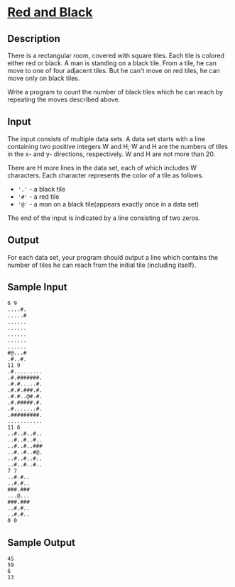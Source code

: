 # [Red and Black](http://poj.org/problem?id=1979)

## Description

There is a rectangular room, covered with square tiles. Each tile is colored either red or black. A man is standing on a black tile. From a tile, he can move to one of four adjacent tiles. But he can't move on red tiles, he can move only on black tiles. 

Write a program to count the number of black tiles which he can reach by repeating the moves described above. 

## Input

The input consists of multiple data sets. A data set starts with a line containing two positive integers W and H; W and H are the numbers of tiles in the x- and y- directions, respectively. W and H are not more than 20. 

There are H more lines in the data set, each of which includes W characters. Each character represents the color of a tile as follows. 

- `'.'` - a black tile 
- `'#'` - a red tile 
- `'@'` - a man on a black tile(appears exactly once in a data set) 

The end of the input is indicated by a line consisting of two zeros. 

## Output

For each data set, your program should output a line which contains the number of tiles he can reach from the initial tile (including itself).

## Sample Input
```
6 9
....#.
.....#
......
......
......
......
......
#@...#
.#..#.
11 9
.#.........
.#.#######.
.#.#.....#.
.#.#.###.#.
.#.#..@#.#.
.#.#####.#.
.#.......#.
.#########.
...........
11 6
..#..#..#..
..#..#..#..
..#..#..###
..#..#..#@.
..#..#..#..
..#..#..#..
7 7
..#.#..
..#.#..
###.###
...@...
###.###
..#.#..
..#.#..
0 0
```

## Sample Output
```
45
59
6
13
```

